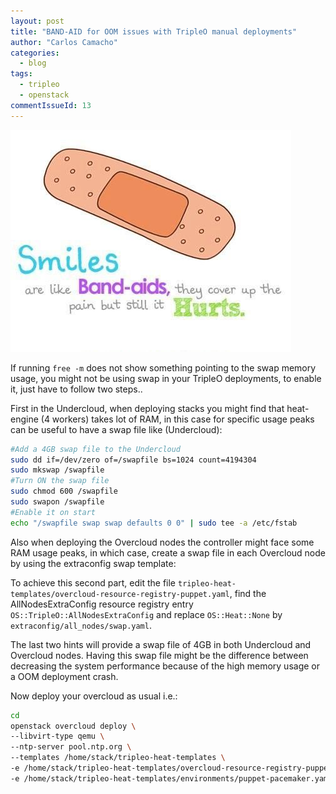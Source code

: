 ```yaml
---
layout: post
title: "BAND-AID for OOM issues with TripleO manual deployments"
author: "Carlos Camacho"
categories:
  - blog
tags:
  - tripleo
  - openstack
commentIssueId: 13
---
```

![](/static/bandaid.jpg)

If running `free -m` does not show something pointing
to the swap memory usage, you might not be using swap
in your TripleO deployments, to enable it, just have
to follow two steps..

First in the Undercloud, when deploying stacks you might find
that heat-engine (4 workers) takes lot of RAM, in this
case for specific usage peaks can be useful to have a
swap file like (Undercloud):

```bash
#Add a 4GB swap file to the Undercloud
sudo dd if=/dev/zero of=/swapfile bs=1024 count=4194304
sudo mkswap /swapfile
#Turn ON the swap file
sudo chmod 600 /swapfile
sudo swapon /swapfile
#Enable it on start
echo "/swapfile swap swap defaults 0 0" | sudo tee -a /etc/fstab
```

Also when deploying the Overcloud nodes the controller might face
some RAM usage peaks, in which case, create a swap file in each
Overcloud node by using the extraconfig swap template:

To achieve this second part, edit the file
`tripleo-heat-templates/overcloud-resource-registry-puppet.yaml`,
find the AllNodesExtraConfig resource registry entry `OS::TripleO::AllNodesExtraConfig`
and replace `OS::Heat::None` by `extraconfig/all_nodes/swap.yaml`.

The last two hints will provide a swap file of 4GB in
both Undercloud and Overcloud nodes.
Having this swap file might be the difference between
decreasing the system performance because of the
high memory usage or a OOM deployment crash.

Now deploy your overcloud as usual i.e.:

```bash
cd
openstack overcloud deploy \
--libvirt-type qemu \
--ntp-server pool.ntp.org \
--templates /home/stack/tripleo-heat-templates \
-e /home/stack/tripleo-heat-templates/overcloud-resource-registry-puppet.yaml \
-e /home/stack/tripleo-heat-templates/environments/puppet-pacemaker.yaml
```

